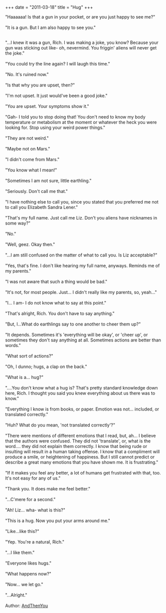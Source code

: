 +++
date = "2011-03-18"
title = "Hug"
+++

"Haaaaaa! Is that a gun in your pocket, or are you just happy to see me?"
<br><br>
"It is a gun. But I am also happy to see you."
<br><br>
<!--more-->
"...I knew it was a gun, Rich. I was making a joke, you know? Because your gun was sticking out like- oh, nevermind. You friggin' aliens will never get the joke."
<br><br>
"You could try the line again? I will laugh this time."
<br><br>
"No. It's ruined now."
<br><br>
"Is that why you are upset, then?"
<br><br>
"I'm not upset. It just would've been a good joke."
<br><br>
"You are upset. Your symptoms show it."
<br><br>
"Gah- I told you to stop doing that! You don't need to know my body temperature or metabolism at the moment or whatever the heck you were looking for. Stop using your weird power things."
<br><br>
"They are not weird."
<br><br>
"Maybe not on Mars."
<br><br>
"I didn't come from Mars."
<br><br>
"You know what I mean!"
<br><br>
"Sometimes I am not sure, little earthling."
<br><br>
"Seriously. Don't call me that."
<br><br>
"I have nothing else to call you, since you stated that you preferred me not to call you Elizabeth Sandra Lener."
<br><br>
"That's my full name. Just call me Liz. Don't you aliens have nicknames in some way?"
<br><br>
"No."
<br><br>
"Well, geez. Okay then."
<br><br>
"...I am still confused on the matter of what to call you. Is Liz acceptable?"
<br><br>
"Yes, that's fine. I don't like hearing my full name, anyways. Reminds me of my parents."
<br><br>
"I was not aware that such a thing would be bad."
<br><br>
"It's not, for most people. Just... I didn't really like my parents, so, yeah..."
<br><br>
"I... I am- I do not know what to say at this point."
<br><br>
"That's alright, Rich. You don't have to say anything."
<br><br>
"But, I...What do earthlings say to one another to cheer them up?"
<br><br>
"It depends. Sometimes it's 'everything will be okay', or 'cheer up', or sometimes they don't say anything at all. Sometimes actions are better than words."
<br><br>
"What sort of actions?"
<br><br>
"Oh, I dunno; hugs, a clap on the back."
<br><br>
"What is a... hug?"
<br><br>
"....You don't know what a hug is? That's pretty standard knowledge down here, Rich. I thought you said you knew everything about us there was to know."
<br><br>
"Everything I know is from books, or paper. Emotion was not... included, or translated correctly."
<br><br>
"Huh? What do you mean, 'not translated correctly'?"
<br><br>
"There were mentions of different emotions that I read, but, ah... I believe that the authors were confused. They did not 'translate', or, what is the word.... they did not explain them correctly. I know that being rude or insulting will result in a human taking offense. I know that a compliment will produce a smile, or heightening of happiness. But I still cannot predict or describe a great many emotions that you have shown me. It is frustrating."
<br><br>
"If it makes you feel any better, a lot of humans get frustrated with that, too. It's not easy for any of us."
<br><br>
"Thank you. It does make me feel better."
<br><br>
"...C'mere for a second."
<br><br>
"Ah! Liz... wha- what is this?"
<br><br>
"This is a hug. Now you put your arms around me."
<br><br>
"Like...like this?"
<br><br>
"Yep. You're a natural, Rich."
<br><br>
"...I like them."
<br><br>
"Everyone likes hugs."
<br><br>
"What happens now?"
<br><br>
"Now... we let go."
<br><br>
"...Alright."
<br><br>
Author: [AndThenYou](http://www.deviantart.com/art/Hug-201447289)
